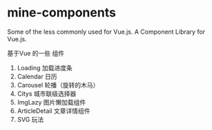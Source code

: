 # mine-components
Some of the less commonly used for Vue.js.
A Component Library for Vue.js.

基于Vue 的一些 组件

1. Loading 加载进度条
2. Calendar 日历
3. Carousel 轮播（旋转的木马）
4. Citys 城市联级选择器
5. ImgLazy 图片懒加载组件
6. ArticleDetail 文章详情组件
7. SVG 玩法
